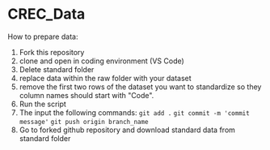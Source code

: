 # CREC_Data  
How to prepare data:
1) Fork this repository
2) clone and open in coding environment (VS Code)
3) Delete standard folder
4) replace data within the raw folder with your dataset
5) remove the first two rows of the dataset you want to standardize so they column names should start with "Code".
6) Run the script
7) The input the following commands: `git add .` `git commit -m 'commit message'` `git push origin branch_name`
8) Go to forked github repository and download standard data from standard folder
